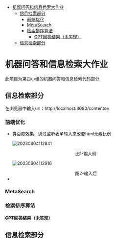 - [机器问答和信息检索大作业](#机器问答和信息检索大作业)
  - [信息检索部分](#信息检索部分)
    - [前端优化](#前端优化)
    - [MetaSearch](#metasearch)
    - [检索排序算法](#检索排序算法)
      - [~~GPT回答结果~~（未实现）](#gpt回答结果未实现)
  - [信息检索部分](#信息检索部分-1)


# 机器问答和信息检索大作业

此项目为第四小组的机器问答和信息检索代码部分

## 信息检索部分

在浏览器中输入url：http://localhost:8080/contentse

### 前端优化

+ 类百度效果，通过监听表单输入来改变html元素比例

  ![20230604112841](https://cdn.jsdelivr.net/gh/Thomas333333/MyPostImage/Images/20230604112841.png)

  <center>图1-输入前</center>

  ![20230604112916](https://cdn.jsdelivr.net/gh/Thomas333333/MyPostImage/Images/20230604112916.png)
  
  <center>图2-输入后</center>
+ 

### MetaSearch

### 检索排序算法

#### ~~GPT回答结果~~（未实现）

## 信息检索部分



